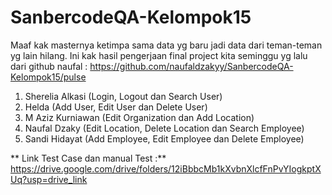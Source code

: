 # SanbercodeQA-Kelompok15

Maaf kak masternya ketimpa sama data yg baru jadi data dari teman-teman yg lain hilang. Ini kak hasil pengerjaan final project kita seminggu yg lalu dari github naufal :
https://github.com/naufaldzakyy/SanbercodeQA-Kelompok15/pulse

<!-- Kelompok 15 -->

1. Sherelia Alkasi
(Login, Logout dan Search User)
2. Helda
(Add User, Edit User dan Delete User)
3. M Aziz Kurniawan
(Edit Organization dan Add Location)
4. Naufal Dzaky
(Edit Location, Delete Location dan Search Employee)
5. Sandi Hidayat
(Add Employee, Edit Employee dan Delete Employee)



**
Link Test Case dan manual Test :**
https://drive.google.com/drive/folders/12iBbbcMb1kXvbnXlcfFnPvYIogkptXUq?usp=drive_link



